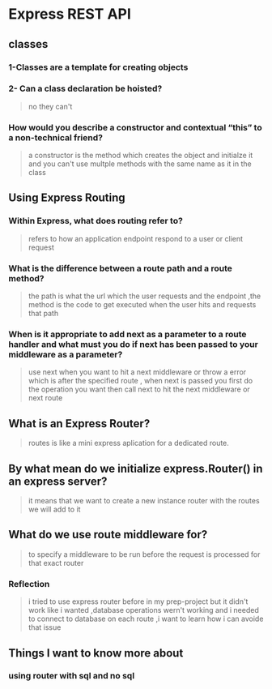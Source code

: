 # Express REST API

## classes

### 1-Classes are a template for creating objects 

### 2- Can a class declaration be hoisted?

>no they can't

### How would you describe a constructor and contextual “this” to a non-technical friend?

>a constructor is the method which creates the object and initialze it and you can't use multple methods with the same name as it in the class

## Using Express Routing

### Within Express, what does routing refer to?

> refers to how an application endpoint respond to a user or client request

### What is the difference between a route path and a route method?

> the path is what the url which the user requests and the endpoint  ,the method is the code to get executed when the user hits and requests that path

### When is it appropriate to add next as a parameter to a route handler and what must you do if next has been passed to your middleware as a parameter?

> use next when you want to hit a next middleware or throw a error which is after the specified route , when next is passed you first do the operation you want then call next to hit the next middleware or next route 

## What is an Express Router?

> routes is like a mini express aplication for a dedicated route.

## By what mean do we initialize express.Router() in an express server?

> it means that we want to create a new instance  router with the routes we will add to it

## What do we use route middleware for?

> to specify a middleware to be run before  the request is processed  for that exact router

### Reflection

>i tried to use express router before in my prep-project but it didn't work like i wanted ,database operations wern't working and i needed to connect to database on each route ,i want to learn how i can avoide that issue

## Things I want to know more about

### using router with sql and no sql
